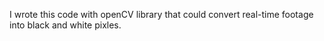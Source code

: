 I wrote this code with openCV library that could convert real-time footage into black and white pixles.
